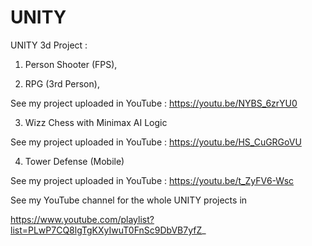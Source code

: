 # UNITY

UNITY 3d Project : 
1) Person Shooter (FPS),

2) RPG (3rd Person),

  See my project uploaded in YouTube : 
  https://youtu.be/NYBS_6zrYU0

3) Wizz Chess with Minimax AI Logic

  See my project uploaded in YouTube : 
  https://youtu.be/HS_CuGRGoVU

4) Tower Defense (Mobile)

  See my project uploaded in YouTube : 
  https://youtu.be/t_ZyFV6-Wsc


See my YouTube channel for the whole UNITY projects in

https://www.youtube.com/playlist?list=PLwP7CQ8lgTgKXyIwuT0FnSc9DbVB7yfZ_

